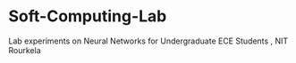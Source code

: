 # Soft-Computing-Lab
Lab experiments on Neural Networks for Undergraduate ECE Students , NIT Rourkela

